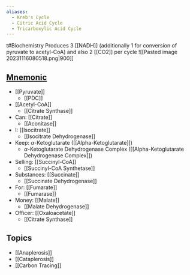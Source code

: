 ```yaml
---
aliases:
  - Kreb's Cycle
  - Citric Acid Cycle
  - Tricarboxylic Acid Cycle
---
```

t#Biochemistry
Produces 3 [[NADH]] (additionally 1 for conversion of pyruvate to acetyl-CoA) and also 2 [[CO2]] per cycle
![[Pasted image 20231116080518.png|900]]
## [Mnemonic](https://www.youtube.com/watch?v=RnL71vnCMCY)
* [[Pyruvate]]
	* [[PDC]]
* [[Acetyl-CoA]]
	* [[Citrate Synthase]]
* Can: [[Citrate]]
	* [[Aconitase]]
* I: [[Isocitrate]]
	* [[Isocitrate Dehydrogenase]]
* Keep: $\displaystyle \alpha$-Ketoglutarate ([[Alpha-Ketoglutarate]])
	* $\displaystyle \alpha$-Ketoglutarate Dehydrogenase Complex ([[Alpha-Ketoglutarate Dehydrogenase Complex]])
* Selling: [[Succinyl-CoA]]
	* [[Succinyl-CoA Synthetase]]
* Substances: [[Succinate]]
	* [[Succinate Dehydrogenase]]
* For: [[Fumarate]]
	* [[Fumarase]]
* Money: [[Malate]]
	* [[Malate Dehydrogenase]]
* Officer: [[Oxaloacetate]]
	* [[Citrate Synthase]]
## Topics
* [[Anaplerosis]]
* [[Cataplerosis]]
* [[Carbon Tracing]]